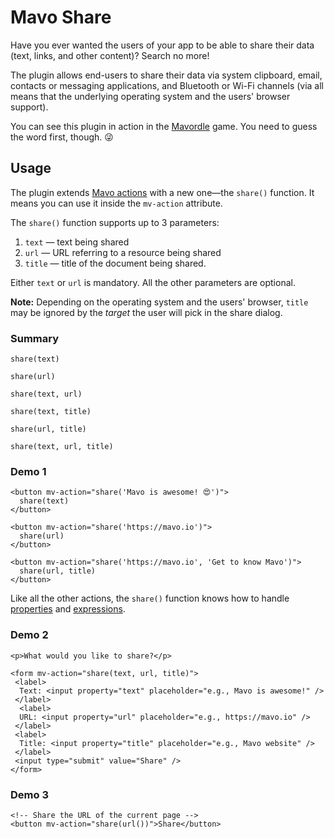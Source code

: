 # Mavo Share

Have you ever wanted the users of your app to be able to share their data (text, links, and other content)? Search no more!

The plugin allows end-users to share their data via system clipboard, email, contacts or messaging applications, and Bluetooth or Wi-Fi channels (via all means that the underlying operating system and the users' browser support).

You can see this plugin in action in the [Mavordle](https://dmitrysharabin.github.io/mavo-wordle/) game. You need to guess the word first, though. 😜

## Usage

The plugin extends [Mavo actions](https://mavo.io/docs/actions) with a new one—the `share()` function. It means you can use it inside the `mv-action` attribute.

The `share()` function supports up to 3 parameters:

1. `text` — text being shared
2. `url` — URL referring to a resource being shared
3. `title` — title of the document being shared.

Either `text` or `url` is mandatory. All the other parameters are optional.

**Note:** Depending on the operating system and the users' browser, `title` may be ignored by the _target_ the user will pick in the share dialog.

### Summary

`share(text)`

`share(url)`

`share(text, url)`

`share(text, title)`

`share(url, title)`

`share(text, url, title)`

### Demo 1

```markup
<button mv-action="share('Mavo is awesome! 😍')">
  share(text)
</button>

<button mv-action="share('https://mavo.io')">
  share(url)
</button>

<button mv-action="share('https://mavo.io', 'Get to know Mavo')">
  share(url, title)
</button>
```

Like all the other actions, the `share()` function knows how to handle [properties](https://mavo.io/docs/properties) and [expressions](https://mavo.io/docs/expressions).

### Demo 2

```markup
<p>What would you like to share?</p>

<form mv-action="share(text, url, title)">
 <label>
  Text: <input property="text" placeholder="e.g., Mavo is awesome!" />
 </label>
  <label>
  URL: <input property="url" placeholder="e.g., https://mavo.io" />
 </label>
 <label>
  Title: <input property="title" placeholder="e.g., Mavo website" />
 </label>
 <input type="submit" value="Share" />
</form>
```

### Demo 3

```markup
<!-- Share the URL of the current page -->
<button mv-action="share(url())">Share</button>
```

